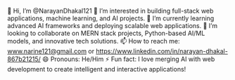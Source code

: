 👋 Hi, I’m @NarayanDhakal121
👀 I’m interested in building full-stack web applications, machine learning, and AI projects.
🌱 I’m currently learning advanced AI frameworks and deploying scalable web applications.
💞️ I’m looking to collaborate on MERN stack projects, Python-based AI/ML models, and innovative tech solutions.
📫 How to reach me: www.narine121@gmail.com or https://www.linkedin.com/in/narayan-dhakal-867b21215/
😄 Pronouns: He/Him 
⚡ Fun fact: I love merging AI with web development to create intelligent and interactive applications!

<!---
NarayanDhakal121/NarayanDhakal121 is a ✨ special ✨ repository because its `README.md` (this file) appears on your GitHub profile.
You can click the Preview link to take a look at your changes.
--->
